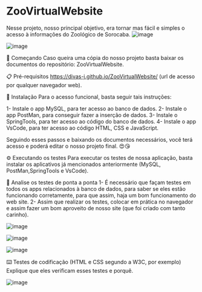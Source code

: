 # ZooVirtualWebsite

Nesse projeto, nosso principal objetivo, era tornar mas fácil e simples o acesso à informações do Zoológico de Sorocaba.
![image](https://github.com/user-attachments/assets/893ab2c7-80cd-4c3c-9cc7-d709a9dbdbb5)

![image](https://github.com/user-attachments/assets/2510ca33-ef8b-452c-a0ee-7fe97ffde221)

🚀 Começando
Caso queira uma cópia do nosso projeto basta baixar os documentos do repositório: ZooVirtualWebsite.

📋 Pré-requisitos
https://divas-j.github.io/ZooVirtualWebsite/
(url de acesso por qualquer navegador web).

🔧 Instalação
Para o acesso funcional, basta seguir tais instruções:

1- Instale o app MySQL, para ter acesso ao banco de dados.
2- Instale o app PostMan, para conseguir fazer a inserção de dados.
3- Instale o SpringTools, para ter acesso ao código do banco de dados.
4- Instale o app VsCode, para ter acesso ao código HTML, CSS e JavaScript.

Seguindo esses passos e baixando os documentos necessários, você terá acesso e poderá editar o nosso projeto final. 😍😘

⚙️ Executando os testes
Para executar os testes de nossa aplicação, basta instalar os aplicativos já mencionados anteriormente (MySQL, PostMan,SpringTools e VsCode).

🔩 Analise os testes de ponta a ponta
1- É necessário que façam testes em todos os apps relacionados à banco de dados, para saber se eles estão funcionando corretamente, para que assim, haja um bom funcionamento do web site.
2- Assim que realizar os testes, colocar em prática no navegador e assim fazer um bom aproveito de nosso site (que foi criado com tanto carinho).

![image](https://github.com/user-attachments/assets/52a94304-7d6b-4837-bb10-4fb9094ab4bb)

![image](https://github.com/user-attachments/assets/94535961-1ff5-4290-9ddb-6585f751d0fc)

![image](https://github.com/user-attachments/assets/6d4335d2-4b56-4dce-b578-872987ebaae2)

⌨️ Testes de codificação (HTML e CSS segundo a W3C, por exemplo)
Explique que eles verificam esses testes e porquê.

![image](https://github.com/user-attachments/assets/7dadc5bc-c535-4d39-a588-7d36bf4b4335)
